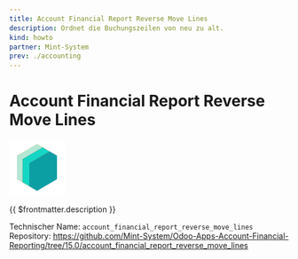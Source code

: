 ```yaml
---
title: Account Financial Report Reverse Move Lines
description: Ordnet die Buchungszeilen von neu zu alt.
kind: howto
partner: Mint-System
prev: ./accounting
---
```


# Account Financial Report Reverse Move Lines

![icon_oms_box](attachments/icons_odoo_mint_system.png)

{{ $frontmatter.description }}

Technischer Name: `account_financial_report_reverse_move_lines`\
Repository: <https://github.com/Mint-System/Odoo-Apps-Account-Financial-Reporting/tree/15.0/account_financial_report_reverse_move_lines>
